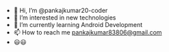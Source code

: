 - 👋 Hi, I’m @pankajkumar20-coder
- 👀 I’m interested in new technologies
- 🌱 I’m currently learning Android Development
- 📫 How to reach me pankajkumar83806@gmail.com
- 😃😃
